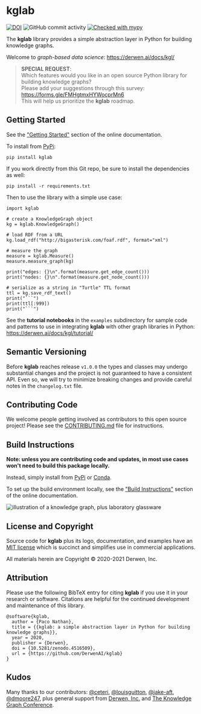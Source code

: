# kglab

[![DOI](https://zenodo.org/badge/307214458.svg)](https://zenodo.org/badge/latestdoi/307214458)
![GitHub commit activity](https://img.shields.io/github/commit-activity/w/DerwenAI/kglab?style=plastic)
[![Checked with mypy](http://www.mypy-lang.org/static/mypy_badge.svg)](http://mypy-lang.org/)

The **kglab** library provides a simple abstraction layer in Python
for building knowledge graphs.

Welcome to *graph-based data science*:
<https://derwen.ai/docs/kgl/>

> **SPECIAL REQUEST**:   
> Which features would you like in an open source Python library for building knowledge graphs?  
> Please add your suggestions through this survey:  
> https://forms.gle/FMHgtmxHYWocprMn6  
> This will help us prioritize the **kglab** roadmap.


## Getting Started

See the ["Getting Started"](https://derwen.ai/docs/kgl/start/)
section of the online documentation.

To install from [PyPi](https://pypi.python.org/pypi/kglab):
```
pip install kglab
```

If you work directly from this Git repo, be sure to install the 
dependencies as well:
```
pip install -r requirements.txt
```

Then to use the library with a simple use case:
```
import kglab

# create a KnowledgeGraph object
kg = kglab.KnowledgeGraph()

# load RDF from a URL
kg.load_rdf("http://bigasterisk.com/foaf.rdf", format="xml")

# measure the graph
measure = kglab.Measure()
measure.measure_graph(kg)

print("edges: {}\n".format(measure.get_edge_count()))
print("nodes: {}\n".format(measure.get_node_count()))

# serialize as a string in "Turtle" TTL format
ttl = kg.save_rdf_text()
print("```")
print(ttl[:999])
print("```")
```

See the **tutorial notebooks** in the `examples` subdirectory for
sample code and patterns to use in integrating **kglab** with other
graph libraries in Python:
<https://derwen.ai/docs/kgl/tutorial/>


## Semantic Versioning

Before **kglab** reaches release `v1.0.0` the types and classes may
undergo substantial changes and the project is not guaranteed to have
a consistent API.
Even so, we will try to minimize breaking changes and provide careful
notes in the `changelog.txt` file.


## Contributing Code

We welcome people getting involved as contributors to this open source
project!
Please see the
[CONTRIBUTING.md](https://github.com/DerwenAI/kglab/blob/main/CONTRIBUTING.md)
file for instructions.


## Build Instructions

**Note: unless you are contributing code and updates,
in most use cases won't need to build this package locally.**

Instead, simply install from
[PyPi](https://pypi.python.org/pypi/kglab)
or [Conda](https://docs.conda.io/).

To set up the build environment locally, see the 
["Build Instructions"](https://derwen.ai/docs/kgl/build/)
section of the online documentation.

![illustration of a knowledge graph, plus laboratory glassware](https://raw.githubusercontent.com/DerwenAI/kglab/main/docs/assets/logo.png)


## License and Copyright

Source code for **kglab** plus its logo, documentation, and examples
have an [MIT license](https://spdx.org/licenses/MIT.html) which is
succinct and simplifies use in commercial applications.

All materials herein are Copyright &copy; 2020-2021 Derwen, Inc.


## Attribution

Please use the following BibTeX entry for citing **kglab** if you use
it in your research or software.
Citations are helpful for the continued development and maintenance of
this library.

```
@software{kglab,
  author = {Paco Nathan},
  title = {{kglab: a simple abstraction layer in Python for building knowledge graphs}},
  year = 2020,
  publisher = {Derwen},
  doi = {10.5281/zenodo.4516509},
  url = {https://github.com/DerwenAI/kglab}
}
```


## Kudos

Many thanks to our contributors:
[@ceteri](https://github.com/ceteri),
[@louisguitton](https://github.com/louisguitton),
[@jake-aft](https://github.com/jake-aft),
[@dmoore247](https://github.com/dmoore247),
plus general support from [Derwen, Inc.](https://github.com/DerwenAI)
and [The Knowledge Graph Conference](https://github.com/KGConf).

